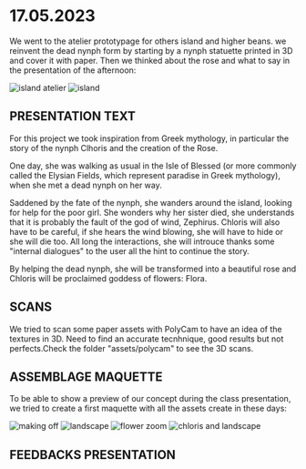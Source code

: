 # 17.05.2023

We went to the atelier prototypage for others island and higher beans.
we reinvent the dead nynph form by starting by a nynph statuette printed in 3D and cover it with paper.
Then we thinked about the rose and what to say in the presentation of the afternoon:

![island atelier](./devlog-images/islands-atelier.JPG "island")
![island](./devlog-images/islands.JPG "island")

## PRESENTATION TEXT

For this project we took inspiration from Greek mythology, in particular the story of the nynph Clhoris and the creation of the Rose.

One day, she was walking as usual in the Isle of Blessed (or more commonly called the Elysian Fields, which represent paradise in Greek mythology), when she met a dead nynph on her way.

Saddened by the fate of the nynph, she wanders around the island, looking for help for the poor girl. She wonders why her sister died, she understands that it is probably the fault of the god of wind, Zephirus. Chloris will also have to be careful, if she hears the wind blowing, she will have to hide or she will die too.
All long the interactions, she will introuce thanks some "internal dialogues" to the user all the hint to continue the story.

By helping the dead nynph, she will be transformed into a beautiful rose and Chloris will be proclaimed goddess of flowers: Flora.

## SCANS

We tried to scan some paper assets with PolyCam to have an idea of the textures in 3D. Need to find an accurate tecnhnique, good results but not perfects.Check the folder "assets/polycam" to see the 3D scans.

## ASSEMBLAGE MAQUETTE

To be able to show a preview of our concept during the class presentation, we tried to create a first maquette with all the assets create in these days:

![making off](./devlog-images/making-off.JPG "making off")
![landscape](./devlog-images/landscape.JPG "landscape")
![flower zoom](./devlog-images/flowr-zoom.JPG "flower zoom")
![chloris and landscape](./devlog-images/Chloris-landscape.JPG "chloris and landscape")

## FEEDBACKS PRESENTATION
